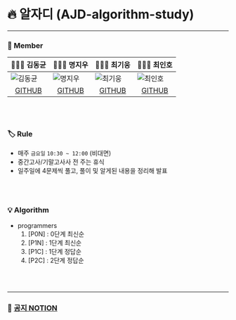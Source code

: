 # 🔥 알자디 (AJD-algorithm-study)

---
### 👥 Member
| 👨🏻‍💻 김동균                                                   | 👩🏻‍💻 명지우                                                  | 👨🏻‍💻 최기웅                                            | 👨🏻‍💻 최인호                                                 |
|---------------------------------------------------------------|--------------------------------------------------------------|--------------------------------------------------------|-------------------------------------------------------------|
 | ![김동균](https://avatars.githubusercontent.com/u/134477764?v=4) | ![명지우](https://avatars.githubusercontent.com/u/63100324?v=4) |![최기웅](https://avatars.githubusercontent.com/u/113246619?v=4)| ![최인호](https://avatars.githubusercontent.com/u/129029251?v=4) |
 | <center>[GITHUB](https://github.com/dongkyun0713)</center>    | <center>[GITHUB](https://github.com/MyungJiwoo)</center>     | <center>[GITHUB](https://github.com/giwoong01)</center>|<center>[GITHUB](https://github.com/inhooo00)</center>|

<br>
<br>

### 🏷️ Rule
- 매주 `금요일` `10:30 ~ 12:00` (비대면)
- 중간고사/기말고사사 전 주는 휴식
- 일주일에 4문제씩 풀고, 풀이 및 알게된 내용을 정리해 발표

<br>
<br>

### 💡 Algorithm 
- programmers
    1. [P0N] : 0단계 최신순
    2. [P1N] : 1단계 최신순
    3. [P1C] : 1단계 정답순
    4. [P2C] : 2단계 정답순

<br>
<br>

---
### 📌 [공지 NOTION](https://www.notion.so/aljadi/ce7f028b2fea40788b24aa71dcc22207)
